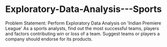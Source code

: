 # Exploratory-Data-Analysis---Sports
Problem Statement: Perform Exploratory Data Analysis on 'Indian Premiere League'  As a sports analysts, find out the most successful teams, players and factors contributing win or loss of a team.  Suggest teams or players a company should endorse for its products.
